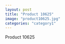 ```yaml
---
layout: post
title: "Product 10625"
image: "product10625.jpg"
categories: "category1"
---
```

Product 10625
